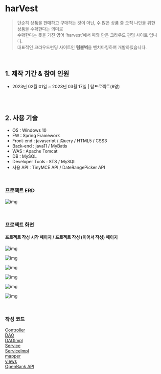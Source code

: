 # harVest   

> 단순히 상품을 판매하고 구매하는 것이 아닌, 수 많은 상품 중 오직 나만을 위한 상품을 수확한다는 의미로   
> 수확한다는 뜻을 가진 영어 ‘harvest’에서 따와 만든 크라우드 펀딩 사이트 입니다.   
> 대표적인 크라우드펀딩 사이트인 <b>텀블벅</b>을 벤치마킹하여 개발하였습니다.   
     
<br>
     
## 1. 제작 기간 & 참여 인원   
- 2023년 02월 01일 ~ 2023년 03월 17일 | 탐프로젝트(8명)   
     
<br>
<br> 
      
## 2. 사용 기술   
- OS : Windows 10   
- FW : Spring Framework  
- Front-end : javascript / jQuery / HTML5 / CSS3   
- Back-end : java11 / MyBatis   
- WAS : Apache Tomcat   
- DB : MySQL   
- Developer Tools : STS / MySQL   
- 사용 API : TinyMCE API / DateRangePicker API   

<br>
   
### 프로젝트 ERD   
![img](https://img1.daumcdn.net/thumb/R1280x0/?scode=mtistory2&fname=https%3A%2F%2Fblog.kakaocdn.net%2Fdn%2Fcktkjo%2Fbtr77QXX5ir%2FcLrLuF3JjbdKmpB63KBDW1%2Fimg.png)
   
<br>
    
### 프로젝트 화면   
#### 프로젝트 작성 시작 페이지 / 프로젝트 작성 (이어서 작성) 페이지  
![img](https://img1.daumcdn.net/thumb/R1280x0/?scode=mtistory2&fname=https%3A%2F%2Fblog.kakaocdn.net%2Fdn%2FsS9To%2Fbtr77O0ag2J%2FWkRBUCTvjGlnLjClcy9cf0%2Fimg.png)
    
![img](https://img1.daumcdn.net/thumb/R1280x0/?scode=mtistory2&fname=https%3A%2F%2Fblog.kakaocdn.net%2Fdn%2FAQuEa%2Fbtr8kfauh7u%2F1pyY0zdw0XopL3uWKlZkH0%2Fimg.png)
    
![img](https://img1.daumcdn.net/thumb/R1280x0/?scode=mtistory2&fname=https%3A%2F%2Fblog.kakaocdn.net%2Fdn%2FuvDDj%2Fbtr8f0eBCK5%2FPzIviHBvBXgeA0K5O9STw0%2Fimg.png)
   
![img](https://img1.daumcdn.net/thumb/R1280x0/?scode=mtistory2&fname=https%3A%2F%2Fblog.kakaocdn.net%2Fdn%2F9rwoE%2Fbtr8lm8fhXU%2FOir47try0P3iXNIeics5sK%2Fimg.png)
   
![img](https://img1.daumcdn.net/thumb/R1280x0/?scode=mtistory2&fname=https%3A%2F%2Fblog.kakaocdn.net%2Fdn%2F0ItiT%2Fbtr8i0Y7iW9%2FIYQ2ObtnlSgQSJuFZYgBck%2Fimg.png)
   
![img](https://img1.daumcdn.net/thumb/R1280x0/?scode=mtistory2&fname=https%3A%2F%2Fblog.kakaocdn.net%2Fdn%2FbJuRSw%2Fbtr8kIXW8aP%2FI9T7lmEeObdIUh5K3CyNK1%2Fimg.png)   
   

<br>

### 작성 코드   
[Controller](./Harvest/src/main/java/com/itwillbs/controller/CreateController.java)   
[DAO](./Harvest/src/main/java/com/itwillbs/dao/CreateDAO.java)   
[DAOImpl](./Harvest/src/main/java/com/itwillbs/dao/CreateDAOImpl.java)   
[Service](./java/com/itwillbs/service/CreateService.java)   
[ServiceImpl](./java/com/itwillbs/service/CreateServiceImpl.java)   
[mapper](./Harvest/src/main/resources/mappers/createMapper.xml)   
[views](./Harvest/src/main/webapp/WEB-INF/views/creator)    
[OpenBank API](./Harvest/src/main/java/com/itwillbs/openbank)   
   
<br>
